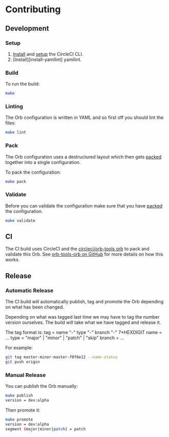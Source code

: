 # Contributing

## Development

### Setup

1. [Install][install-circle-cli] and [setup][setup-circle-cli] the CircleCI CLI.
1. [Install][install-yamllint] yamllint.

### Build

To run the build:

```bash
make
```

### Linting

The Orb configuration is written in YAML and so first off you should lint the files:

```bash
make lint
```

### Pack

The Orb configuration uses a destructured layout which then gets [packed][packing-a-config] together
into a single configuration.

To pack the configuration:

```bash
make pack
```

### Validate

Before you can validate the configuration make sure that you have [packed](#pack) the configuration.

```bash
make validate
```

## CI

The CI build uses CircleCI and the [circleci/orb-tools orb][orb-tools-orb] to pack and validate this
Orb. See [orb-tools-orb on GitHub][orb-tools-orb-git] for more details on how this works.

## Release

### Automatic Release

The CI build will automatically publish, tag and promote the Orb depending on what has been changed.

Depending on what was tagged last time we may have to tag the number version ourselves. The build
will take what we have tagged and release it.

The tag format is:
  tag    = name "-" type "-" branch "-" 7*HEXDIGIT
  name   = ...
  type   = "major" | "minor" | "patch" | "skip"
  branch = ...

For example:

```bash
git tag master-minor-master-f0f6e12 --name-status
git push origin
```

### Manual Release

You can publish the Orb manually:

```bash
make publish
version = dev:alpha
```

Then promote it:

```bash
make promote
version = dev:alpha
segment (major|minor|patch) = patch
```

[install-circle-cli]: https://circleci.com/docs/2.0/orb-author-cli/#install-the-cli-for-the-first-time
[install-yaml-lint]: https://yamllint.readthedocs.io/en/stable/quickstart.html#installing-yamllint
[orb-tools-orb]: https://circleci.com/orbs/registry/orb/circleci/orb-tools
[orb-tools-orb-git]: https://github.com/CircleCI-Public/orb-tools-orb
[packing-a-config]: https://circleci.com/docs/2.0/creating-orbs/#packing-a-config
[setup-circle-cli]: https://circleci.com/docs/2.0/orb-author-cli/#configure-the-circleci-cli
